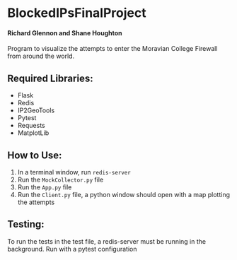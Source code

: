 # BlockedIPsFinalProject

#### Richard Glennon and Shane Houghton

Program to visualize the attempts to enter the Moravian College Firewall from around the world.

## Required Libraries:

- Flask
- Redis
- IP2GeoTools
- Pytest
- Requests
- MatplotLib

## How to Use: 

1. In a terminal window, run `redis-server`
2. Run the `MockCollector.py` file
3. Run the `App.py` file
4. Run the `Client.py` file, a python window should open with a map plotting the attempts


## Testing:

To run the tests in the test file, a redis-server must be running in the background. Run with a pytest configuration
